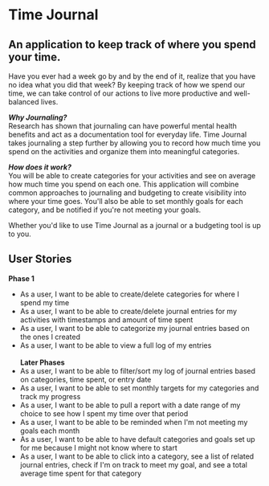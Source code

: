 # Time Journal

## An application to keep track of where you spend your time. 

Have you ever had a week go by and by the end of it, realize that you have no idea what you did that week? By keeping
 track of how we spend our time, we can take control of our actions to live more productive and well-balanced lives. 
 
_**Why Journaling?**_<br>
Research has shown that journaling can have powerful mental health benefits and act as a documentation tool for everyday
life. Time Journal takes journaling a step further by allowing you to record how much time you spend on the activities
and organize them into meaningful categories. 
 
_**How does it work?**_<br>
You will be able to create categories for your activities and see on average how much time you spend on each one. 
This application will combine common approaches to journaling and budgeting to create visibility into where your time
 goes. You'll also be able to set monthly goals for each category, and be notified if you're not meeting your goals. 
 
Whether you'd like to use Time Journal as a journal or a budgeting tool is up to you. <br>

## User Stories
**Phase 1**
- As a user, I want to be able to create/delete categories for where I spend my time 
- As a user, I want to be able to create/delete journal entries for my activities with timestamps and amount of time spent
- As a user, I want to be able to categorize my journal entries based on the ones I created
- As a user, I want to be able to view a full log of my entries <br><br>
**Later Phases**
- As a user, I want to be able to filter/sort my log of journal entries based on categories, time spent, or entry date 
- As a user, I want to be able to set monthly targets for my categories and track my progress
- As a user, I want to be able to pull a report with a date range of my choice to see how I spent my time over that period
- As a user, I want to be able to be reminded when I'm not meeting my goals each month
- As a user, I want to be able to have default categories and goals set up for me because I might not know where to start
- As a user, I want to be able to click into a category, see a list of related journal entries, check if I'm on track to meet my goal, and see a total average time spent for that category
